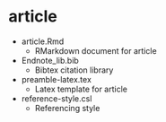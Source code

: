 article
=======

* article.Rmd
	+ RMarkdown document for article
* Endnote_lib.bib
	+ Bibtex citation library
* preamble-latex.tex
	+ Latex template for article
* reference-style.csl
	+ Referencing style

